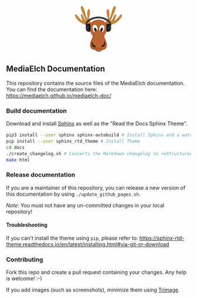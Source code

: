 <div align="center">
	<img alt="MediaElch Logo" src="docs/source/images/MediaElch.png" />
</div>

## MediaElch Documentation

This repository contains the source files of the MediaElch documentation.
You can find the documentation here: https://mediaelch.github.io/mediaelch-doc/

### Build documentation

Download and install [Sphinx](http://www.sphinx-doc.org/en/master/) as well
as the "Read the Docs Sphinx Theme".

```sh
pip3 install --user sphinx sphinx-autobuild # Install Sphinx and a watch tool
pip install --user sphinx_rtd_theme # Install Theme
cd docs
./create_changelog.sh # Concerts the Markdown changelog to reStructuredText
make html
```

### Release documentation

If you are a maintainer of this repository, you can release a new version of this
documentation by using `./update_github_pages.sh`.

*Note*: You must not have any un-committed changes in your local repository!

#### Troubleshooting
If you can't install the theme using `pip`, please refer to:
https://sphinx-rtd-theme.readthedocs.io/en/latest/installing.html#via-git-or-download

### Contributing
Fork this repo and create a pull request containing your changes.
Any help is welcome! :-)

If you add images (such as screenshots), minimize them using
[Trimage](https://trimage.org/).
